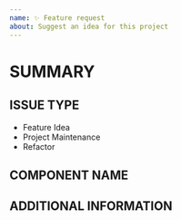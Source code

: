 ```yaml
---
name: ✨ Feature request
about: Suggest an idea for this project
---
```

<!--- Verify first that your feature was not already discussed on GitHub -->
<!--- Complete *all* sections as described, this form is processed automatically -->

# SUMMARY
<!--- Describe the new feature/improvement briefly below -->

## ISSUE TYPE

- Feature Idea
- Project Maintenance
- Refactor

## COMPONENT NAME
<!--- Write the short name of the module, plugin, task or feature below, use your best guess if unsure -->

## ADDITIONAL INFORMATION
<!--- Describe how the feature would be used, why it is needed and what it would solve -->

<!--- Paste example playbooks or commands between quotes below -->
```yaml

```

<!--- HINT: You can also paste gist.github.com links for larger files -->
